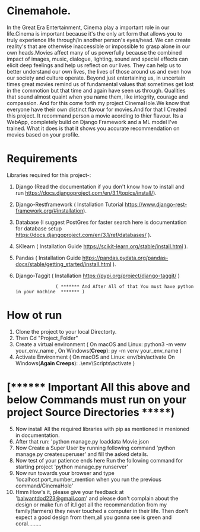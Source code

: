 # Cinemahole.
In the Great Era Entertainment, Cinema play a important role in our life.Cinema is important because it's the only art form that allows you to truly experience life through/in another person's eyes/head. We can create reality's that are otherwise inaccessible or impossible to grasp alone in our own heads.Movies affect many of us powerfully because the combined impact of images, music, dialogue, lighting, sound and special effects can elicit deep feelings and help us reflect on our lives. They can help us to better understand our own lives, the lives of those around us and even how our society and culture operate.
Beyond just entertaining us, in uncertain times great movies remind us of fundamental values that sometimes get lost in the commotion but that time and again have seen us through. Qualities that sound almost quaint when you name them, like integrity, courage and compassion.
And for this come forth my project CinemaHole.We know that everyone have their own  distinct flavour for movies.And for that I Created this project. It recommand person a movie acording to thier flavour. 
Its a WebApp, completely build on Django Framework and a ML model I've trained. What it does is that it shows you accurate recommendation on movies based on your profile.

# Requirements
Libraries required for this project-:
1. Django (Read the documentation if you don't know how to install and run https://docs.djangoproject.com/en/3.1/topics/install/).
2. Django-Restframework ( Installation Tutorial https://www.django-rest-framework.org/#installation).
3. Database (I suggest PostGres for faster search here is documentation for database setup https://docs.djangoproject.com/en/3.1/ref/databases/ ).
4. SKlearn ( Installation Guide https://scikit-learn.org/stable/install.html ).
5. Pandas ( Installation Guide https://pandas.pydata.org/pandas-docs/stable/getting_started/install.html ).
6. Django-Taggit ( Installation https://pypi.org/project/django-taggit/ )
                      
                      ( ******* And After All of that You must have python in your machine  ******* )

# How ot run
1. Clone the project to your local Directorty.
2. Then Cd "Project_Folder"
3. Create a virtual environment ( On macOS and Linux: python3 -m venv your_env_name , On Windows(****Creep****): py -m venv your_env_name )
4. Activate Environment ( On macOS and Linux: env/bin/activate On Windows(****Again Creeps****): .\env\Scripts\activate )
#                 [****** Important All this above and below Commands must run on your project Source Directories *****)
5. Now install All the required libraries with pip as mentioned in menioned in documentation.
6. After that run: 'python manage.py loaddata Movie.json
7. Now Create a Super User by running following command 'python manage.py createsuperuser' and fill the asked details.
8. Now test of your patience ends here Run the following command for starting project 'python manage.py runserver'
9. Now run towards your browser and type 'localhost:port_number_mention when you run the previous command/CinemaHole'
10. Hmm How's it, please give your feedback at 'balwantdod223@gmail.com' and please don't complain about the design or make fun of it.I got all the recommandation from my family(farmers) they never touched a computer in their life. Then don't expect a good design from them,all you gonna see is green and coral.........
